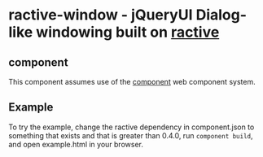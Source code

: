ractive-window - jQueryUI Dialog-like windowing built on [ractive](https://github.com/ractivejs/ractive)
================================================================

component
---------
This component assumes use of the [component](http://component.io/) web component system.

Example
-------
To try the example, change the ractive dependency in component.json to something that exists and that is greater than 0.4.0, run ```component build```, and open example.html in your browser.

